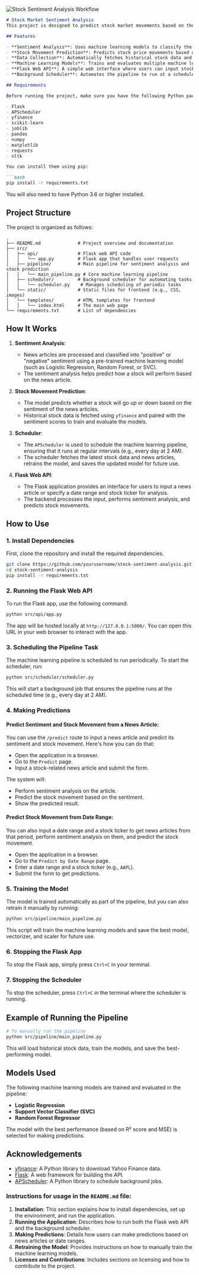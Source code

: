 ![Stock Sentiment Analysis Workflow](docs/images/1.png)
```markdown
# Stock Market Sentiment Analysis
This project is designed to predict stock market movements based on the sentiment of news articles related to specific stocks. It leverages machine learning models to analyze historical stock data, extract sentiment from news articles, and predict whether a stock will go up or down based on that sentiment.

## Features

- **Sentiment Analysis**: Uses machine learning models to classify the sentiment of stock-related news articles as "positive" or "negative."
- **Stock Movement Prediction**: Predicts stock price movements based on news sentiment.
- **Data Collection**: Automatically fetches historical stock data and news articles.
- **Machine Learning Models**: Trains and evaluates multiple machine learning models to select the best model for stock prediction.
- **Flask Web API**: A simple web interface where users can input stock news articles or specify a date range to fetch news and predict stock movements.
- **Background Scheduler**: Automates the pipeline to run at a scheduled time (e.g., daily), ensuring models are updated with fresh data.

## Requirements

Before running the project, make sure you have the following Python packages installed:

- Flask
- APScheduler
- yfinance
- scikit-learn
- joblib
- pandas
- numpy
- matplotlib
- requests
- nltk

You can install them using pip:

```bash
pip install -r requirements.txt
```

You will also need to have Python 3.6 or higher installed.

## Project Structure

The project is organized as follows:

```
.
├── README.md              # Project overview and documentation
├── src/
│   ├── api/               # Flask web API code
│   │   └── app.py         # Flask app that handles user requests
│   ├── pipeline/          # Main pipeline for sentiment analysis and stock prediction
│   │   └── main_pipeline.py # Core machine learning pipeline
│   ├── scheduler/         # Background scheduler for automating tasks
│   │   └── scheduler.py    # Manages scheduling of periodic tasks
│   └── static/            # Static files for frontend (e.g., CSS, images)
│   └── templates/         # HTML templates for frontend
│   │   └── index.html     # The main web page
└── requirements.txt       # List of dependencies
```

## How It Works

1. **Sentiment Analysis**:
   - News articles are processed and classified into "positive" or "negative" sentiment using a pre-trained machine learning model (such as Logistic Regression, Random Forest, or SVC).
   - The sentiment analysis helps predict how a stock will perform based on the news article.

2. **Stock Movement Prediction**:
   - The model predicts whether a stock will go up or down based on the sentiment of the news articles.
   - Historical stock data is fetched using `yfinance` and paired with the sentiment scores to train and evaluate the models.

3. **Scheduler**:
   - The `APScheduler` is used to schedule the machine learning pipeline, ensuring that it runs at regular intervals (e.g., every day at 2 AM).
   - The scheduler fetches the latest stock data and news articles, retrains the model, and saves the updated model for future use.

4. **Flask Web API**:
   - The Flask application provides an interface for users to input a news article or specify a date range and stock ticker for analysis.
   - The backend processes the input, performs sentiment analysis, and predicts stock movements.

## How to Use

### 1. Install Dependencies

First, clone the repository and install the required dependencies.

```bash
git clone https://github.com/yourusername/stock-sentiment-analysis.git
cd stock-sentiment-analysis
pip install -r requirements.txt
```

### 2. Running the Flask Web API

To run the Flask app, use the following command:

```bash
python src/api/app.py
```

The app will be hosted locally at `http://127.0.0.1:5000/`. You can open this URL in your web browser to interact with the app.

### 3. Scheduling the Pipeline Task

The machine learning pipeline is scheduled to run periodically. To start the scheduler, run:

```bash
python src/scheduler/scheduler.py
```

This will start a background job that ensures the pipeline runs at the scheduled time (e.g., every day at 2 AM).

### 4. Making Predictions

#### Predict Sentiment and Stock Movement from a News Article:

You can use the `/predict` route to input a news article and predict its sentiment and stock movement. Here's how you can do that:

- Open the application in a browser.
- Go to the `Predict` page.
- Input a stock-related news article and submit the form.

The system will:
- Perform sentiment analysis on the article.
- Predict the stock movement based on the sentiment.
- Show the predicted result.

#### Predict Stock Movement from Date Range:

You can also input a date range and a stock ticker to get news articles from that period, perform sentiment analysis on them, and predict the stock movement.

- Open the application in a browser.
- Go to the `Predict by Date Range` page.
- Enter a date range and a stock ticker (e.g., `AAPL`).
- Submit the form to get predictions.

### 5. Training the Model

The model is trained automatically as part of the pipeline, but you can also retrain it manually by running:

```bash
python src/pipeline/main_pipeline.py
```

This script will train the machine learning models and save the best model, vectorizer, and scaler for future use.

### 6. Stopping the Flask App

To stop the Flask app, simply press `Ctrl+C` in your terminal.

### 7. Stopping the Scheduler

To stop the scheduler, press `Ctrl+C` in the terminal where the scheduler is running.

## Example of Running the Pipeline

```bash
# To manually run the pipeline
python src/pipeline/main_pipeline.py
```

This will load historical stock data, train the models, and save the best-performing model.

## Models Used

The following machine learning models are trained and evaluated in the pipeline:

- **Logistic Regression**
- **Support Vector Classifier (SVC)**
- **Random Forest Regressor**

The model with the best performance (based on R² score and MSE) is selected for making predictions.


## Acknowledgements

- [yfinance](https://github.com/ranaroussi/yfinance): A Python library to download Yahoo Finance data.
- [Flask](https://flask.palletsprojects.com/): A web framework for building the API.
- [APScheduler](https://apscheduler.readthedocs.io/): A Python library to schedule background jobs.


### Instructions for usage in the `README.md` file:

1. **Installation**: This section explains how to install dependencies, set up the environment, and run the application.
2. **Running the Application**: Describes how to run both the Flask web API and the background scheduler.
3. **Making Predictions**: Details how users can make predictions based on news articles or date ranges.
4. **Retraining the Model**: Provides instructions on how to manually train the machine learning models.
5. **Licenses and Contributions**: Includes sections on licensing and how to contribute to the project.

